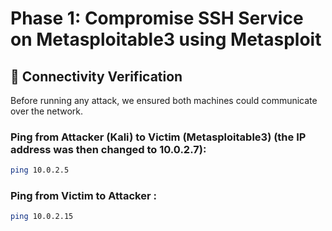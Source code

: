 # Phase 1: Compromise SSH Service on Metasploitable3 using Metasploit

## 🔁 Connectivity Verification

Before running any attack, we ensured both machines could communicate over the network.

### Ping from Attacker (Kali) to Victim (Metasploitable3) (the IP address was then changed to 10.0.2.7):
```bash
ping 10.0.2.5
```
### Ping from Victim to Attacker :
```bash
ping 10.0.2.15
